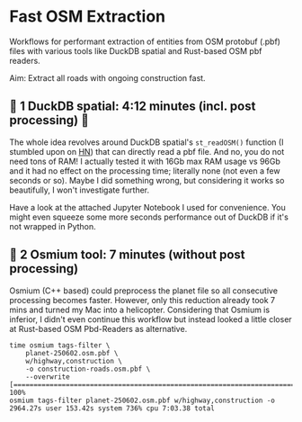 # Fast OSM Extraction

Workflows for performant extraction of entities from OSM protobuf (.pbf) files with various tools like DuckDB spatial and Rust-based OSM pbf readers.

Aim: Extract all roads with ongoing construction fast.

## 🥇 1 DuckDB spatial: 4:12 minutes (incl. post processing) 👑

The whole idea revolves around DuckDB spatial's `st_readOSM()` function (I stumbled upon on [HN](https://news.ycombinator.com/item?id=40891644)) that can directly read a pbf file. And no, you do not need tons of RAM! I actually tested it with 16Gb max RAM usage vs 96Gb and it had no effect on the processing time; literally none (not even a few seconds or so). Maybe I did something wrong, but considering it works so beautifully, I won't investigate further. 

Have a look at the attached Jupyter Notebook I used for convenience. You might even squeeze some more seconds performance out of DuckDB if it's not wrapped in Python.

## 🥈 2 Osmium tool: 7 minutes (without post processing)

Osmium (C++ based) could preprocess the planet file so all consecutive processing becomes faster. However, only this reduction already took 7 mins and turned my Mac into a helicopter.
Considering that Osmium is inferior, I didn't even continue this workflow but instead looked a little closer at Rust-based OSM Pbd-Readers as alternative.

```shell
time osmium tags-filter \
    planet-250602.osm.pbf \
    w/highway,construction \
    -o construction-roads.osm.pbf \
    --overwrite
[======================================================================] 100%
osmium tags-filter planet-250602.osm.pbf w/highway,construction -o    2964.27s user 153.42s system 736% cpu 7:03.38 total
```
